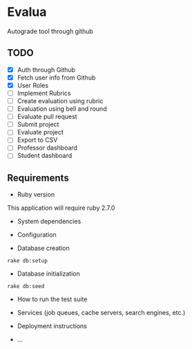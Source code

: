 # Evalua

Autograde tool through github

## TODO

- [x] Auth through Github
- [x] Fetch user info from Github
- [x] User Roles
- [ ] Implement Rubrics
- [ ] Create evaluation using rubric
- [ ] Evaluation using bell and round
- [ ] Evaluate pull request
- [ ] Submit project
- [ ] Evaluate project
- [ ] Export to CSV
- [ ] Professor dashboard
- [ ] Student dashboard

## Requirements

* Ruby version

This application will require ruby 2.7.0

* System dependencies

* Configuration

* Database creation

```
rake db:setup
```

* Database initialization

```
rake db:seed
```

* How to run the test suite

* Services (job queues, cache servers, search engines, etc.)

* Deployment instructions

* ...

